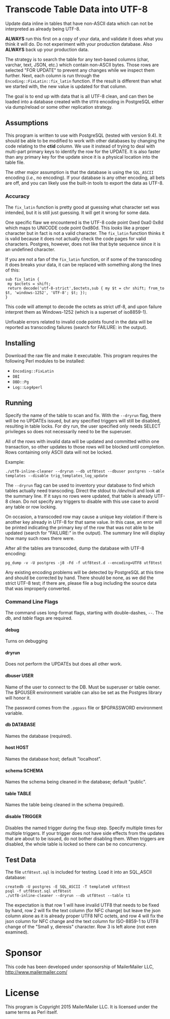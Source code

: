 # Transcode Table Data into UTF-8

Update data inline in tables that have non-ASCII data which can not be
interpreted as already being UTF-8.

**ALWAYS** run this first on a copy of your data, and validate it does
what you think it will do. Do not experiment with your production
database. Also **ALWAYS** back up your production data.

The strategy is to search the table for any text-based columns (char,
varchar, text, JSON, etc.) which contain non-ASCII bytes. Those rows
are selected "FOR UPDATE" to prevent any changes while we inspect them
further. Next, each column is run through the
`Encoding::FixLatin::fix_latin` function. If the result is different
than what we started with, the new value is updated for that column.

The goal is to end up with data that is all UTF-8 clean, and can then
be loaded into a database created with the `UTF8` encoding in
PostgreSQL either via dump/reload or some other replication strategy.

## Assumptions

This program is written to use with PostgreSQL (tested with
version 9.4). It should be able to be modified to work with other
databases by changing the code relating to the **ctid** column.  We
use it instead of trying to deal with multi-part primary keys to
identify the row for the UPDATE. It is also faster than any primary
key for the update since it is a physical location into the table
file.

The other major assumption is that the database is using the `SQL_ASCII`
encoding (*i.e.*, no encoding). If your database is any other encoding,
all bets are off, and you can likely use the built-in tools to export
the data as UTF-8.

### Accuracy

The `fix_latin` function is pretty good at guessing what character set
was intended, but it is still just guessing. It will get it wrong for
some data.

One specific flaw we encountered is the UTF-8 code point 0xed 0xa0
0x8d which maps to UNICODE code point 0xd80d. This *looks* like a
proper character but in fact is not a valid character. The `fix_latin`
function thinks it is valid because it does not actually check the
code pages for valid characters. Postgres, however, does not like that
byte sequence since it is an undefined character.

If you are not a fan of the `fix_latin` function, or if some of the
transcoding it does breaks your data, it can be replaced with
something along the lines of this:

```
sub fix_latin {
 my $octets = shift;
 return decode('utf-8-strict',$octets,sub { my $t = chr shift; from_to $t, 'windows-1252', 'UTF-8'; $t; });
}
```

This code will attempt to decode the octets as strict utf-8, and upon
failure interpret them as Windows-1252 (which is a superset of iso8859-1).

Unfixable errors related to invalid code points found in the data will be
reported as transcoding failures (search for FAILURE: in the output).


## Installing

Download the raw file and make it executable. This program requires
the following Perl modules to be installed:

* `Encoding::FixLatin`
* `DBI`
* `DBD::Pg`
* `Log::Log4perl`

## Running

Specify the name of the table to scan and fix. With the `--dryrun`
flag, there will be no UPDATEs issued, but any specified triggers will
still be disabled, resulting in table locks. For dry run, the user
specified only needs SELECT privileges so does not necessarily need to
be the superuser.

All of the rows with invalid data will be updated and committed within
one transaction, so other updates to those rows will be blocked until
completion. Rows containing only ASCII data will not be locked.

Example:

```
./utf8-inline-cleaner --dryrun --db utf8test --dbuser postgres --table templates --disable trig_templates_log_update
```

The `--dryrun` flag can be used to inventory your database to find
which tables actually need transcoding. Direct the stdout to
*/dev/null* and look at the summary line. If it says no rows were
updated, that table is already UTF-8 clean. Do not specify any
triggers to disable with this use case to avoid any table or row
locking.

On occasion, a transcoded row may cause a unique key violation if
there is another key already in UTF-8 for that same value. In this
case, an error will be printed indicating the primary key of the row
that was not able to be updated (search for "FAILURE:" in the
output). The summary line will display how many such rows there
were.

After all the tables are transcoded, dump the database with UTF-8
encoding:

```
pg_dump -v -U postgres -j8 -Fd -f utf8test.d --encoding=UTF8 utf8test
```

Any existing encoding problems will be detected by PostgreSQL at this
time and should be corrected by hand. There should be none, as we did
the strict UTF-8 test; if there are, please file a bug including the
source data that was improperly converted.

### Command Line Flags

The command uses long-format flags, starting with double-dashes,
`--`. The *db*, and *table* flags are required.

#### debug

Turns on debugging

#### dryrun

Does not perform the UPDATEs but does all other work.

#### dbuser USER

Name of the user to connect to the DB.  Must be superuser
or table owner. The $PGUSER environment variable can also be set as
the Postgres library will honor it.

The password comes from the `.pgpass` file or $PGPASSWORD environment
variable.

#### db DATABASE

Names the database (required).

#### host HOST

Names the database host; default "localhost".

#### schema SCHEMA

Names the schema being cleaned in the database; default "public".

#### table TABLE

Names the table being cleaned in the schema (required).

#### disable TRIGGER

Disables the named trigger during the fixup step. Specify multiple
times for multiple triggers. If your trigger does not have side
effects from the updates that are about to be issued, do not bother
disabling them. When triggers are disabled, the whole table is locked
so there can be no concurrency.

## Test Data

The file `utf8test.sql` is included for testing. Load it into an
SQL_ASCII database:

```
createdb -U postgres -E SQL_ASCII -T template0 utf8test
psql -f utf8test.sql utf8test
./utf8-inline-cleaner --dryrun --db utf8test --table t1
```

The expectation is that row 1 will have invalid UTF8 that needs to be
fixed by hand, row 2 will fix the text column (for NFC change) but
leave the json column alone as it is already proper UTF8 NFC octets,
and row 4 will fix the json column for NFC change and the text column
for ISO-8859-1 to UTF8 change of the "Small y, dieresis" character.
Row 3 is left alone (not even examined).

# Sponsor

This code has been developed under sponsorship of MailerMailer
LLC, http://www.mailermailer.com/

# License

This program is Copyright 2015 MailerMailer LLC. It is licensed under
the same terms as Perl itself.
